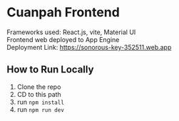 # Cuanpah Frontend
Frameworks used: React.js, vite, Material UI  
Frontend web deployed to App Engine  
Deployment Link: https://sonorous-key-352511.web.app  

## How to Run Locally
1. Clone the repo
2. CD to this path
3. run ```npm install```
4. run ```npm run dev```
